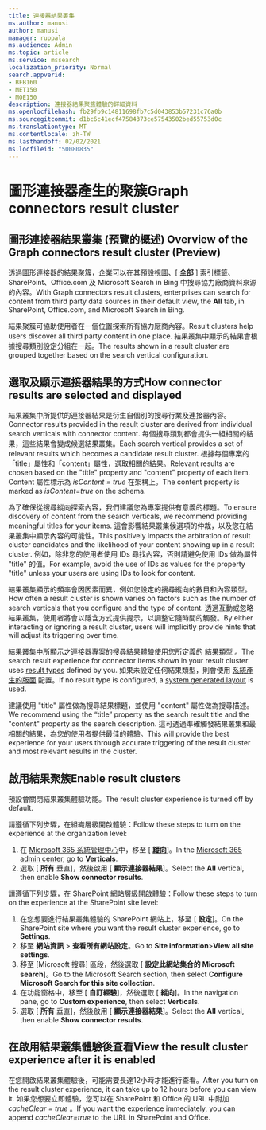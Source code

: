 ```yaml
---
title: 連接器結果叢集
ms.author: manusi
author: manusi
manager: ruppala
ms.audience: Admin
ms.topic: article
ms.service: mssearch
localization_priority: Normal
search.appverid:
- BFB160
- MET150
- MOE150
description: 連接器結果聚簇體驗的詳細資料
ms.openlocfilehash: fb29fb9c14811698fb7c5d043853b57231c76a0b
ms.sourcegitcommit: d1bc6c41ecf47584373ce57543502bed55753d0c
ms.translationtype: MT
ms.contentlocale: zh-TW
ms.lasthandoff: 02/02/2021
ms.locfileid: "50080835"
---
```

# <a name="graph-connectors-result-cluster"></a><span data-ttu-id="c7f5d-103">圖形連接器產生的聚簇</span><span class="sxs-lookup"><span data-stu-id="c7f5d-103">Graph connectors result cluster</span></span>

## <a name="overview-of-the-graph-connectors-result-cluster-preview"></a><span data-ttu-id="c7f5d-104">圖形連接器結果叢集 (預覽的概述) </span><span class="sxs-lookup"><span data-stu-id="c7f5d-104">Overview of the Graph connectors result cluster (Preview)</span></span>  

<span data-ttu-id="c7f5d-105">透過圖形連接器的結果聚簇，企業可以在其預設視圖、[ **全部** ] 索引標籤、SharePoint、Office.com 及 Microsoft Search in Bing 中搜尋協力廠商資料來源的內容。</span><span class="sxs-lookup"><span data-stu-id="c7f5d-105">With Graph connectors result clusters, enterprises can search for content from third party data sources in their default view, the **All** tab, in SharePoint, Office.com, and Microsoft Search in Bing.</span></span>

<span data-ttu-id="c7f5d-106">結果聚簇可協助使用者在一個位置探索所有協力廠商內容。</span><span class="sxs-lookup"><span data-stu-id="c7f5d-106">Result clusters help users discover all third party content in one place.</span></span> <span data-ttu-id="c7f5d-107">結果叢集中顯示的結果會根據搜尋類別設定分組在一起。</span><span class="sxs-lookup"><span data-stu-id="c7f5d-107">The results shown in a result cluster are grouped together based on the search vertical configuration.</span></span>

## <a name="how-connector-results-are-selected-and-displayed"></a><span data-ttu-id="c7f5d-108">選取及顯示連接器結果的方式</span><span class="sxs-lookup"><span data-stu-id="c7f5d-108">How connector results are selected and displayed</span></span>

<span data-ttu-id="c7f5d-109">結果叢集中所提供的連接器結果是衍生自個別的搜尋行業及連接器內容。</span><span class="sxs-lookup"><span data-stu-id="c7f5d-109">Connector results provided in the result cluster are derived from individual search verticals with connector content.</span></span> <span data-ttu-id="c7f5d-110">每個搜尋類別都會提供一組相關的結果，這些結果會變成候選結果叢集。</span><span class="sxs-lookup"><span data-stu-id="c7f5d-110">Each search vertical provides a set of relevant results which becomes a candidate result cluster.</span></span> <span data-ttu-id="c7f5d-111">根據每個專案的「title」屬性和「content」屬性，選取相關的結果。</span><span class="sxs-lookup"><span data-stu-id="c7f5d-111">Relevant results are chosen based on the "title" property and "content" property of each item.</span></span> <span data-ttu-id="c7f5d-112">Content 屬性標示為 *isContent = true* 在架構上。</span><span class="sxs-lookup"><span data-stu-id="c7f5d-112">The content property is marked as *isContent=true* on the schema.</span></span>

<span data-ttu-id="c7f5d-113">為了確保從搜尋縱向探索內容，我們建議您為專案提供有意義的標題。</span><span class="sxs-lookup"><span data-stu-id="c7f5d-113">To ensure discovery of content from the search verticals, we recommend providing meaningful titles for your items.</span></span> <span data-ttu-id="c7f5d-114">這會影響結果叢集候選項的仲裁，以及您在結果叢集中顯示內容的可能性。</span><span class="sxs-lookup"><span data-stu-id="c7f5d-114">This positively impacts the arbitration of result cluster candidates and the likelihood of your content showing up in a result cluster.</span></span> <span data-ttu-id="c7f5d-115">例如，除非您的使用者使用 IDs 尋找內容，否則請避免使用 IDs 做為屬性 "title" 的值。</span><span class="sxs-lookup"><span data-stu-id="c7f5d-115">For example, avoid the use of IDs as values for the property "title" unless your users are using IDs to look for content.</span></span>

<span data-ttu-id="c7f5d-116">結果叢集顯示的頻率會因因素而異，例如您設定的搜尋縱向的數目和內容類型。</span><span class="sxs-lookup"><span data-stu-id="c7f5d-116">How often a result cluster is shown varies on factors such as the number of search verticals that you configure and the type of content.</span></span> <span data-ttu-id="c7f5d-117">透過互動或忽略結果叢集，使用者將會以隱含方式提供提示，以調整它隨時間的觸發。</span><span class="sxs-lookup"><span data-stu-id="c7f5d-117">By either interacting or ignoring a result cluster, users will implicitly provide hints that will adjust its triggering over time.</span></span>

<span data-ttu-id="c7f5d-118">結果叢集中所顯示之連接器專案的搜尋結果體驗使用您所定義的 [結果類型](https://docs.microsoft.com/microsoftsearch/customize-search-page#create-your-own-result-type) 。</span><span class="sxs-lookup"><span data-stu-id="c7f5d-118">The search result experience for connector items shown in your result cluster uses [result types](https://docs.microsoft.com/microsoftsearch/customize-search-page#create-your-own-result-type) defined by you.</span></span> <span data-ttu-id="c7f5d-119">如果未設定任何結果類型，則會使用 [系統產生的版面](https://docs.microsoft.com/microsoftsearch/customize-search-page#default-search-result-layout) 配置。</span><span class="sxs-lookup"><span data-stu-id="c7f5d-119">If no result type is configured, a [system generated layout](https://docs.microsoft.com/microsoftsearch/customize-search-page#default-search-result-layout) is used.</span></span> 

<span data-ttu-id="c7f5d-120">建議使用 "title" 屬性做為搜尋結果標題，並使用 "content" 屬性做為搜尋描述。</span><span class="sxs-lookup"><span data-stu-id="c7f5d-120">We recommend using the “title” property as the search result title and the "content" property as the search description.</span></span> <span data-ttu-id="c7f5d-121">這可透過準確觸發結果叢集和最相關的結果，為您的使用者提供最佳的體驗。</span><span class="sxs-lookup"><span data-stu-id="c7f5d-121">This will provide the best experience for your users through accurate triggering of the result cluster and most relevant results in the cluster.</span></span> 

## <a name="enable-result-clusters"></a><span data-ttu-id="c7f5d-122">啟用結果聚簇</span><span class="sxs-lookup"><span data-stu-id="c7f5d-122">Enable result clusters</span></span>
  
<span data-ttu-id="c7f5d-123">預設會關閉結果叢集體驗功能。</span><span class="sxs-lookup"><span data-stu-id="c7f5d-123">The result cluster experience is turned off by default.</span></span>  

<span data-ttu-id="c7f5d-124">請遵循下列步驟，在組織層級開啟體驗：</span><span class="sxs-lookup"><span data-stu-id="c7f5d-124">Follow these steps to turn on the experience at the organization level:</span></span>

1. <span data-ttu-id="c7f5d-125">在 [Microsoft 365 系統管理中心](https://admin.microsoft.com)中，移至 [ [**縱向**](https://admin.microsoft.com/Adminportal/Home#/MicrosoftSearch/verticals)]。</span><span class="sxs-lookup"><span data-stu-id="c7f5d-125">In the [Microsoft 365 admin center](https://admin.microsoft.com), go to [**Verticals**](https://admin.microsoft.com/Adminportal/Home#/MicrosoftSearch/verticals).</span></span>
2. <span data-ttu-id="c7f5d-126">選取 [ **所有** 垂直]，然後啟用 [ **顯示連接器結果**]。</span><span class="sxs-lookup"><span data-stu-id="c7f5d-126">Select  the **All** vertical, then enable **Show connector results**.</span></span> 


<span data-ttu-id="c7f5d-127">請遵循下列步驟，在 SharePoint 網站層級開啟體驗：</span><span class="sxs-lookup"><span data-stu-id="c7f5d-127">Follow these steps to turn on the experience at the SharePoint site level:</span></span>

1. <span data-ttu-id="c7f5d-128">在您想要進行結果叢集體驗的 SharePoint 網站上，移至 [ **設定**]。</span><span class="sxs-lookup"><span data-stu-id="c7f5d-128">On the SharePoint site where you want the result cluster experience, go to **Settings**.</span></span>
2. <span data-ttu-id="c7f5d-129">移至 **網站資訊** > **查看所有網站設定**。</span><span class="sxs-lookup"><span data-stu-id="c7f5d-129">Go to **Site information**>**View all site settings**.</span></span>
3. <span data-ttu-id="c7f5d-130">移至 [Microsoft 搜尋] 區段，然後選取 [ **設定此網站集合的 Microsoft search**]。</span><span class="sxs-lookup"><span data-stu-id="c7f5d-130">Go to the Microsoft Search section, then select **Configure Microsoft Search for this site collection**.</span></span>
4. <span data-ttu-id="c7f5d-131">在功能窗格中，移至 [ **自訂經驗**]，然後選取 [ **縱向**]。</span><span class="sxs-lookup"><span data-stu-id="c7f5d-131">In the navigation pane, go to **Custom experience**, then select **Verticals**.</span></span>
5. <span data-ttu-id="c7f5d-132">選取 [ **所有** 垂直]，然後啟用 [ **顯示連接器結果**]。</span><span class="sxs-lookup"><span data-stu-id="c7f5d-132">Select the **All** vertical, then enable **Show connector results**.</span></span>

## <a name="view-the-result-cluster-experience-after-it-is-enabled"></a><span data-ttu-id="c7f5d-133">在啟用結果叢集體驗後查看</span><span class="sxs-lookup"><span data-stu-id="c7f5d-133">View the result cluster experience after it is enabled</span></span>

<span data-ttu-id="c7f5d-134">在您開啟結果叢集體驗後，可能需要長達12小時才能進行查看。</span><span class="sxs-lookup"><span data-stu-id="c7f5d-134">After you turn on the result cluster experience, it can take up to 12 hours before you can view it.</span></span> <span data-ttu-id="c7f5d-135">如果您想要立即體驗，您可以在 SharePoint 和 Office 的 URL 中附加 *cacheClear = true* 。</span><span class="sxs-lookup"><span data-stu-id="c7f5d-135">If you want the experience immediately, you can append *cacheClear=true* to the URL in SharePoint and Office.</span></span>
